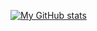 [![My GitHub stats](https://github-readme-stats.vercel.app/api?username=ProgramminCat)](https://github.com/anuraghazra/github-readme-stats)
